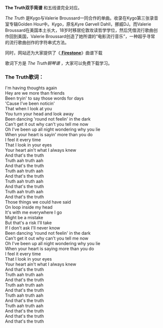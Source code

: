 

**The Truth双手简谱** 和五线谱完全对应。

_The Truth_ 是Kygo与Valerie Broussard一同合作的单曲。收录在Kygo第三张录音室专辑Golden
Hour中。Kygo，原名Kyre Gørvell Dahll，挪威DJ。而Valerie
Broussard在美国本土长大，18岁时移居伦敦攻读哲学学位，然后凭借流行歌曲创作回到美国，Valerie
Broussard创造了她所谓的“电影流行音乐”，一种超乎寻常的流行歌曲创作的字符串式方法。

同时，网站还为大家提供了《[ **Firestone**](Music-8158-Firestone-Kygo.html "Firestone")》曲谱下载

歌词下方是 _The Truth钢琴谱_ ，大家可以免费下载学习。

### The Truth歌词：

I'm having thoughts again  
Hey are we more than friends  
Been tryin' to say those words for days  
'Cause I've been noticin'  
That when I look at you  
You turn your head and look away  
Been dancing 'round not feelin' in the dark  
Can't get it out why can't you tell me now  
Oh I've been up all night wondering why you lie  
When your heart is sayin' more than you do  
I feel it every time  
That I look in your eyes  
Your heart ain't what I always knew  
And that's the truth  
Truth aah truth aah  
And that's the truth  
Truth aah truth aah  
And that's the truth  
Truth aah truth aah  
And that's the truth  
Truth aah truth aah  
And that's the truth  
Those things we could have said  
On loop inside my head  
It's with me everywhere I go  
Might be a mistake  
But that's a risk I'll take  
If I don't ask I'll never know  
Been dancing 'round not feelin' in the dark  
Can't get it out why can't you tell me now  
Oh I've been up all night wondering why you lie  
When your heart is saying more than you do  
I feel it every time  
That I look in your eyes  
Your heart ain't what I always knew  
And that's the truth  
Truth aah truth aah  
And that's the truth  
Truth aah truth aah  
And that's the truth  
Truth aah truth aah  
And that's the truth  
Truth aah truth aah  
And that's the truth  
And that's the truth  
And that's the truth

